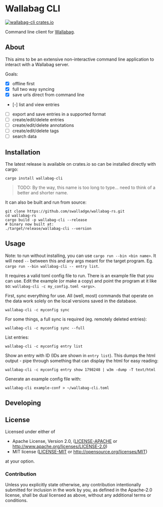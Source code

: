 
# Wallabag CLI

[![wallabag-cli crates.io][cratesio-image]][cratesio]

Command line client for [Wallabag][wallabag].

## About

This aims to be an extensive non-interactive command line application to
interact with a Wallabag server.

Goals:


- [X] offline first
- [X] full two way syncing
- [X] save urls direct from command line
- [-] list and view entries
- [ ] export and save entries in a supported format
- [ ] create/edit/delete entries
- [ ] create/edit/delete annotations
- [ ] create/edit/delete tags
- [ ] search data

## Installation

The latest release is available on crates.io so can be installed directly with
cargo:

```
cargo install wallabag-cli
```

> TODO: By the way, this name is too long to type... need to think of a better
> and shorter name.

It can also be built and run from source:

```
git clone https://github.com/swalladge/wallabag-rs.git
cd wallabag-rs
cargo build -p wallabag-cli --release
# binary now built at:
./target/release/wallabag-cli --version
```


## Usage

Note: to run without installing, you can use `cargo run --bin <bin name>`. It
will need `--` between this and any args meant for the target program. Eg.
`cargo run --bin wallabag-cli -- entry list`.

It requires a valid toml config file to run. There is an example file that you
can use. Edit the example (or make a copy) and point the program at it like so:
`wallabag-cli -c my_config.toml <args>`.

First, sync everything for use. All (well, most) commands that operate on the
data work solely on the local versions saved in the database.

```
wallabag-cli -c myconfig sync
```

For some things, a full sync is required (eg. remotely deleted entries):

```
wallabag-cli -c myconfig sync --full
```

List entries:

```
wallabag-cli -c myconfig entry list
```

Show an entry with ID (IDs are shown in `entry list`). This dumps the html
output - pipe through something that can display the html for easy reading:

```
wallabag-cli -c myconfig entry show 1798248 | w3m -dump -T text/html
```


Generate an example config file with:

```
wallabag-cli example-conf > ~/wallabag-cli.toml
```


## Developing




## License

Licensed under either of

* Apache License, Version 2.0, ([LICENSE-APACHE](LICENSE-APACHE) or http://www.apache.org/licenses/LICENSE-2.0)
* MIT license ([LICENSE-MIT](LICENSE-MIT) or http://opensource.org/licenses/MIT)

at your option.

### Contribution

Unless you explicitly state otherwise, any contribution intentionally submitted
for inclusion in the work by you, as defined in the Apache-2.0 license, shall
be dual licensed as above, without any additional terms or conditions.


[wallabag]: https://wallabag.org/
[cratesio-image]: https://img.shields.io/crates/v/wallabag-cli.svg
[cratesio]: https://crates.io/crates/wallabag-cli
